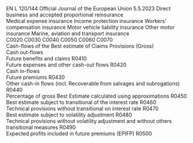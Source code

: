 EN  L 120/144 Official Journal of the European Union 5.5.2023
 Direct business and accepted proportional reinsurance  
Medical expense 
insurance  Income 
protection 
insurance  Workers' 
compensation 
insurance  Motor vehicle 
liability 
insurance  Other motor 
insurance  Marine, aviation 
and transport 
insurance  
C0020  C0030  C0040  C0050  C0060  C0070  
Cash-flows of the Best estimate of Claims Provisions 
(Gross)  
Cash out-flows  
Future benefits and claims  R0410  
Future expenses and other cash-out flows  R0420  
Cash in-flows  
Future premiums  R0430  
Other cash-in flows (incl. Recoverable from salvages and 
subrogations)  R0440  
Percentage of gross Best Estimate calculated using 
approximations  R0450  
Best estimate subject to transitional of the interest rate  R0460  
Technical provisions without transitional on interest rate  R0470  
Best estimate subject to volatility adjustment  R0480  
Technical provisions without volatility adjustment and without 
others transitional measures  R0490  
Expected profits included in future premiums (EPIFP)  R0500